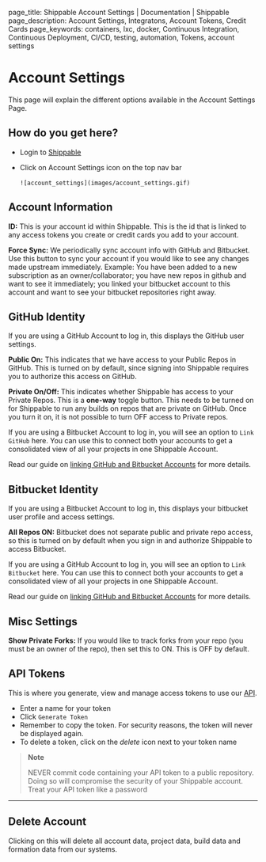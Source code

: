 page_title: Shippable Account Settings | Documentation | Shippable
page_description: Account Settings, Integratons, Account Tokens, Credit Cards
page_keywords: containers, lxc, docker, Continuous Integration, Continuous Deployment, CI/CD, testing, automation, Tokens, account settings

# Account Settings

This page will explain the different options available in the Account Settings Page.

## How do you get here?

- Login to [Shippable](https://shippable.com)
- Click on Account Settings icon on the top nav bar

      ![account_settings](images/account_settings.gif)


## Account Information

**ID:** This is your account id within Shippable. This is the id that is linked to any access tokens you create or credit cards you add to your account.

**Force Sync:** We periodically sync account info with GitHub and Bitbucket. Use this button to sync your account if you would like to see any changes made upstream immediately. Example: You have been added to a new subscription as an owner/collaborator; you have new repos in github and want to see it immediately; you linked your bitbucket account to this account and want to see your bitbucket repositories right away.

## GitHub Identity

If you are using a GitHub Account to log in, this displays the GitHub user settings.

**Public On:** This indicates that we have access to your Public Repos in GitHub. This is turned on by default, since signing into Shippable requires you to authorize this access on GitHub.

**Private On/Off:** This indicates whether Shippable has access to your Private Repos. This is a **one-way** toggle button. This needs to be turned on for Shippable to run any builds on repos that are private on GitHub. Once you turn it on, it is not possible to turn OFF access to Private repos.

If you are using a Bitbucket Account to log in, you will see an option to `Link GitHub` here. You can use this to connect both your accounts to get a consolidated view of all your projects in one Shippable Account.

Read our guide on [linking GitHub and Bitbucket Accounts](link_gh_and_bb) for more details.

## Bitbucket Identity

If you are using a Bitbucket Account to log in, this displays your bitbucket user profile and access settings.

**All Repos ON:** Bitbucket does not separate public and private repo access, so this is turned on by default when you sign in and authorize Shippable to access Bitbucket.

If you are using a GitHub Account to log in, you will see an option to `Link Bitbucket` here. You can use this to connect both your accounts to get a consolidated view of all your projects in one Shippable Account.

Read our guide on [linking GitHub and Bitbucket Accounts](link_gh_and_bb) for more details.

## Misc Settings

**Show Private Forks:** If you would like to track forks from your repo (you must be an owner of the repo), then set this to ON. This is OFF by default.

## API Tokens

This is where you generate, view and manage access tokens to use our [API](api.md).

- Enter a name for your token
- Click `Generate Token`
- Remember to copy the token. For security reasons, the token will never be displayed again.
- To delete a token, click on the _delete_ icon next to your token name

> **Note**
>
> NEVER commit code containing your API token to a public repository.
> Doing so will compromise the security of your Shippable account. Treat
> your API token like a password

*****

## Delete Account

Clicking on this will delete all account data, project data, build data and formation data from our systems.

